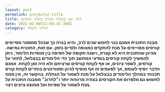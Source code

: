 ```yaml
---
layout: post
permalink: projects/:title
title: מה אם נכשלתי בקורס במדעי המחשב?
date: 2021-03-04T21:03:47.360Z
category: תהליך הקבלה
---
```

**מבנה התכנית אמנם בנוי לחמש שנים לרב, והיא בנויה כך שבכל סמסטר מסיימים קורסים מסויימים על מנת להתקדם כמצופה ולסיים בזמן. עם זאת, התכנית גמישה. מכיוון שהתכנית היא לא קצרה, וישנה תקופה של חפיפה בין מוסדות הלימוד, ניתן להמשיך לקחת קורסים במדעי המחשב תוך כדי הלימודים בבצלאל, לחזור על קורסים, לשפר ציונים, או אף לקחת קורסים שרציתם ולא היה זמן לקחת. אמנם הדבר יוסיף לעומס, אך לפעמים זה אף מוסיף לגיוון וסטודנטים בוחרים לקחת קורס תכנותי במהלך הלימודים בבצלאל על מנת לשמור על הגחלת. בהקשר זה, אין ממה לחשוש גם מלפרוס את הקורסים בצורה מרווחת יותר ו״לחרוג״ ממבנה התכנית על מנת לשמור על שפיות ועל ממוצע ציונים רצוי.**